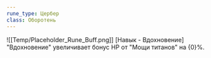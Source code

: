 ```yaml
---
rune_type: Цербер
class: Оборотень
---
```

![[Temp/Placeholder_Rune_Buff.png]]
[Навык - Вдохновение] "Вдохновение" увеличивает бонус HP от "Мощи титанов" на {0}%.
